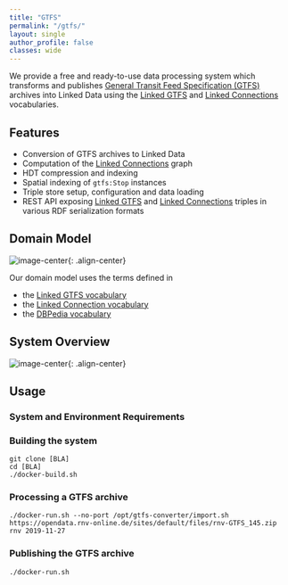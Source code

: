 ```yaml
---
title: "GTFS"
permalink: "/gtfs/"
layout: single
author_profile: false
classes: wide
---
```

We provide a free and ready-to-use data processing system which transforms and publishes [General Transit Feed Specification (GTFS)](https://developers.google.com/transit/gtfs) archives into Linked Data using the [Linked GTFS](https://github.com/OpenTransport/linked-gtfs) and [Linked Connections](https://linkedconnections.org/) vocabularies.

## Features

* Conversion of GTFS archives to Linked Data 
* Computation of the [Linked Connections](https://linkedconnections.org/) graph
* HDT compression and indexing 
* Spatial indexing of `gtfs:Stop` instances
* Triple store setup, configuration and data loading
* REST API exposing [Linked GTFS](https://github.com/OpenTransport/linked-gtfs) and [Linked Connections](https://linkedconnections.org/) triples in various RDF serialization formats  

## Domain Model
![image-center](/assets/images/gtfs_domain_model.png){: .align-center}

Our domain model uses the terms defined in
* the [Linked GTFS vocabulary](http://vocab.gtfs.org/gtfs.ttl#)
* the [Linked Connection vocabulary](http://semweb.mmlab.be/ns/linkedconnections#)
* the [DBPedia vocabulary](http://dbpedia.org/ontology/)


## System Overview

![image-center](/assets/images/gtfs_stack.png){: .align-center}

## Usage

### System and Environment Requirements


### Building the system

```
git clone [BLA]
cd [BLA]
./docker-build.sh
```

### Processing a GTFS archive

```
./docker-run.sh --no-port /opt/gtfs-converter/import.sh https://opendata.rnv-online.de/sites/default/files/rnv-GTFS_145.zip rnv 2019-11-27
```

### Publishing the GTFS archive

```
./docker-run.sh
```
